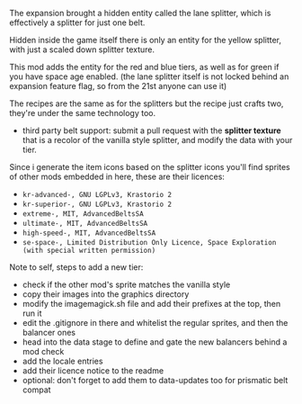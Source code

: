 The expansion brought a hidden entity called the lane splitter, which is effectively a splitter for just one belt.

Hidden inside the game itself there is only an entity for the yellow splitter, with just a scaled down splitter texture.

This mod adds the entity for the red and blue tiers, as well as for green if you have space age enabled.
(the lane splitter itself is not locked behind an expansion feature flag, so from the 21st anyone can use it)

The recipes are the same as for the splitters but the recipe just crafts two, they're under the same technology too.

- third party belt support: submit a pull request with the **splitter texture** that is a recolor of the vanilla style splitter, and modify the data with your tier.

Since i generate the item icons based on the splitter icons you'll find sprites of other mods embedded in here, these are their licences:
- `kr-advanced-, GNU LGPLv3, Krastorio 2`
- `kr-superior-, GNU LGPLv3, Krastorio 2`
- `extreme-, MIT, AdvancedBeltsSA`
- `ultimate-, MIT, AdvancedBeltsSA`
- `high-speed-, MIT, AdvancedBeltsSA`
- `se-space-, Limited Distribution Only Licence, Space Exploration (with special written permission)`

Note to self, steps to add a new tier:
- check if the other mod's sprite matches the vanilla style
- copy their images into the graphics directory
- modify the imagemagick.sh file and add their prefixes at the top, then run it
- edit the .gitignore in there and whitelist the regular sprites, and then the balancer ones
- head into the data stage to define and gate the new balancers behind a mod check
- add the locale entries
- add their licence notice to the readme
- optional: don't forget to add them to data-updates too for prismatic belt compat
